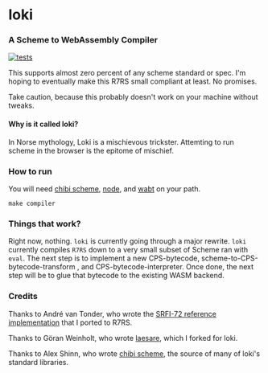 # loki

### A Scheme to WebAssembly Compiler

<a href="https://github.com/rickbutton/loki/actions?query=workflow%3Atests"><img alt="tests" src="https://github.com/rickbutton/loki/workflows/tests/badge.svg"></a>

This supports almost zero percent of any scheme standard or spec. I'm hoping to eventually make this R7RS small compliant at least. No promises.

Take caution, because this probably doesn't work on your machine without tweaks.

#### Why is it called loki?

In Norse mythology, Loki is a mischievous trickster. Attemting to run scheme in the browser is the epitome of mischief.

### How to run

You will need [chibi scheme](https://github.com/ashinn/chibi-scheme/), [node](https://nodejs.org), and [wabt](https://github.com/WebAssembly/wabt) on your path.

```
make compiler
```

### Things that work?

Right now, nothing. `loki` is currently going through a major rewrite. `loki` currently compiles `R7RS` down to a very small subset of Scheme ran with `eval`. The next step is to implement a new CPS-bytecode, scheme-to-CPS-bytecode-transform , and CPS-bytecode-interpreter. Once done, the next step will be to glue that bytecode to the existing WASM backend.

### Credits

Thanks to André van Tonder, who wrote the [SRFI-72 reference implementation](https://srfi.schemers.org/srfi-72/srfi-72.html) that I ported to R7RS.

Thanks to Göran Weinholt, who wrote [laesare](https://github.com/weinholt/laesare), which I forked for loki.

Thanks to Alex Shinn, who wrote [chibi scheme](https://github.com/ashinn/chibi-scheme), the source of many of loki's standard libraries.
